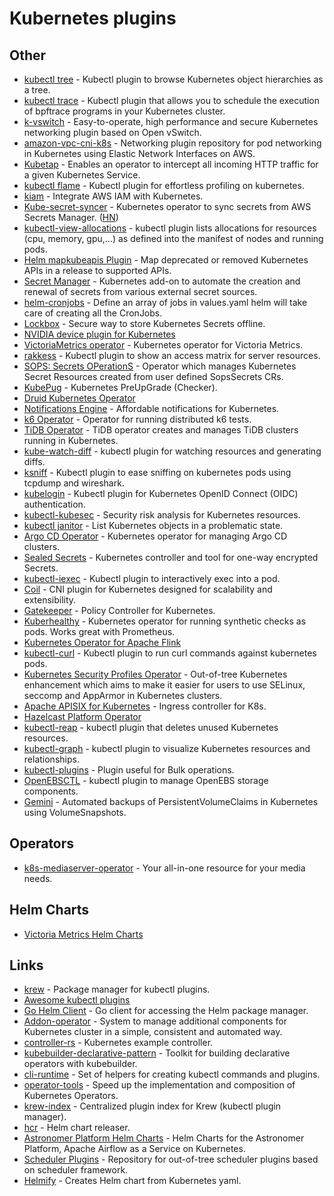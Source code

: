 # Kubernetes plugins

## Other

- [kubectl tree](https://github.com/ahmetb/kubectl-tree) - Kubectl plugin to browse Kubernetes object hierarchies as a tree.
- [kubectl trace](https://github.com/iovisor/kubectl-trace) - Kubectl plugin that allows you to schedule the execution of bpftrace programs in your Kubernetes cluster.
- [k-vswitch](https://github.com/k-vswitch/k-vswitch) - Easy-to-operate, high performance and secure Kubernetes networking plugin based on Open vSwitch.
- [amazon-vpc-cni-k8s](https://github.com/aws/amazon-vpc-cni-k8s) - Networking plugin repository for pod networking in Kubernetes using Elastic Network Interfaces on AWS.
- [Kubetap](https://github.com/soluble-ai/kubetap) - Enables an operator to intercept all incoming HTTP traffic for a given Kubernetes Service.
- [kubectl flame](https://github.com/VerizonMedia/kubectl-flame) - Kubectl plugin for effortless profiling on kubernetes.
- [kiam](https://github.com/uswitch/kiam) - Integrate AWS IAM with Kubernetes.
- [Kube-secret-syncer](https://github.com/contentful-labs/kube-secret-syncer) - Kubernetes operator to sync secrets from AWS Secrets Manager. ([HN](https://news.ycombinator.com/item?id=24855569))
- [kubectl-view-allocations](https://github.com/davidB/kubectl-view-allocations) - kubectl plugin lists allocations for resources (cpu, memory, gpu,...) as defined into the manifest of nodes and running pods.
- [Helm mapkubeapis Plugin](https://github.com/hickeyma/helm-mapkubeapis) - Map deprecated or removed Kubernetes APIs in a release to supported APIs.
- [Secret Manager](https://github.com/itscontained/secret-manager) - Kubernetes add-on to automate the creation and renewal of secrets from various external secret sources.
- [helm-cronjobs](https://github.com/bambash/helm-cronjobs) - Define an array of jobs in values.yaml helm will take care of creating all the CronJobs.
- [Lockbox](https://github.com/cloudflare/lockbox) - Secure way to store Kubernetes Secrets offline.
- [NVIDIA device plugin for Kubernetes](https://github.com/NVIDIA/k8s-device-plugin)
- [VictoriaMetrics operator](https://github.com/VictoriaMetrics/operator) - Kubernetes operator for Victoria Metrics.
- [rakkess](https://github.com/corneliusweig/rakkess) - Kubectl plugin to show an access matrix for server resources.
- [SOPS: Secrets OPerationS](https://github.com/isindir/sops-secrets-operator) - Operator which manages Kubernetes Secret Resources created from user defined SopsSecrets CRs.
- [KubePug](https://github.com/rikatz/kubepug) - Kubernetes PreUpGrade (Checker).
- [Druid Kubernetes Operator](https://github.com/druid-io/druid-operator)
- [Notifications Engine](https://github.com/argoproj/notifications-engine) - Affordable notifications for Kubernetes.
- [k6 Operator](https://github.com/grafana/k6-operator) - Operator for running distributed k6 tests.
- [TiDB Operator](https://github.com/pingcap/tidb-operator) - TiDB operator creates and manages TiDB clusters running in Kubernetes.
- [kube-watch-diff](https://github.com/leopoldxx/kube-watch-diff) - kubectl plugin for watching resources and generating diffs.
- [ksniff](https://github.com/eldadru/ksniff) - Kubectl plugin to ease sniffing on kubernetes pods using tcpdump and wireshark.
- [kubelogin](https://github.com/int128/kubelogin) - Kubectl plugin for Kubernetes OpenID Connect (OIDC) authentication.
- [kubectl-kubesec](https://github.com/controlplaneio/kubectl-kubesec) - Security risk analysis for Kubernetes resources.
- [kubectl janitor](https://github.com/dastergon/kubectl-janitor) - List Kubernetes objects in a problematic state.
- [Argo CD Operator](https://github.com/argoproj-labs/argocd-operator) - Kubernetes operator for managing Argo CD clusters.
- [Sealed Secrets](https://github.com/bitnami-labs/sealed-secrets) - Kubernetes controller and tool for one-way encrypted Secrets.
- [kubectl-iexec](https://github.com/gabeduke/kubectl-iexec) - Kubectl plugin to interactively exec into a pod.
- [Coil](https://github.com/cybozu-go/coil) - CNI plugin for Kubernetes designed for scalability and extensibility.
- [Gatekeeper](https://github.com/open-policy-agent/gatekeeper) - Policy Controller for Kubernetes.
- [Kuberhealthy](https://github.com/kuberhealthy/kuberhealthy) - Kubernetes operator for running synthetic checks as pods. Works great with Prometheus.
- [Kubernetes Operator for Apache Flink](https://github.com/spotify/flink-on-k8s-operator)
- [kubectl-curl](https://github.com/segmentio/kubectl-curl) - Kubectl plugin to run curl commands against kubernetes pods.
- [Kubernetes Security Profiles Operator](https://github.com/kubernetes-sigs/security-profiles-operator) - Out-of-tree Kubernetes enhancement which aims to make it easier for users to use SELinux, seccomp and AppArmor in Kubernetes clusters.
- [Apache APISIX for Kubernetes](https://github.com/apache/apisix-ingress-controller) - Ingress controller for K8s.
- [Hazelcast Platform Operator](https://github.com/hazelcast/hazelcast-platform-operator)
- [kubectl-reap](https://github.com/micnncim/kubectl-reap) - kubectl plugin that deletes unused Kubernetes resources.
- [kubectl-graph](https://github.com/steveteuber/kubectl-graph) - kubectl plugin to visualize Kubernetes resources and relationships.
- [kubectl-plugins](https://github.com/emreodabas/kubectl-plugins) - Plugin useful for Bulk operations.
- [OpenEBSCTL](https://github.com/openebs/openebsctl) - kubectl plugin to manage OpenEBS storage components.
- [Gemini](https://github.com/FairwindsOps/gemini) - Automated backups of PersistentVolumeClaims in Kubernetes using VolumeSnapshots.

## Operators

- [k8s-mediaserver-operator](https://github.com/kubealex/k8s-mediaserver-operator) - Your all-in-one resource for your media needs.

## Helm Charts

- [Victoria Metrics Helm Charts](https://github.com/VictoriaMetrics/helm-charts)

## Links

- [krew](https://github.com/kubernetes-sigs/krew/) - Package manager for kubectl plugins.
- [Awesome kubectl plugins](https://github.com/ishantanu/awesome-kubectl-plugins)
- [Go Helm Client](https://github.com/mittwald/go-helm-client) - Go client for accessing the Helm package manager.
- [Addon-operator](https://github.com/flant/addon-operator) - System to manage additional components for Kubernetes cluster in a simple, consistent and automated way.
- [controller-rs](https://github.com/kube-rs/controller-rs) - Kubernetes example controller.
- [kubebuilder-declarative-pattern](https://github.com/kubernetes-sigs/kubebuilder-declarative-pattern) - Toolkit for building declarative operators with kubebuilder.
- [cli-runtime](https://github.com/kubernetes/cli-runtime) - Set of helpers for creating kubectl commands and plugins.
- [operator-tools](https://github.com/banzaicloud/operator-tools) - Speed up the implementation and composition of Kubernetes Operators.
- [krew-index](https://github.com/kubernetes-sigs/krew-index) - Centralized plugin index for Krew (kubectl plugin manager).
- [hcr](https://github.com/pete911/hcr) - Helm chart releaser.
- [Astronomer Platform Helm Charts](https://github.com/astronomer/astronomer) - Helm Charts for the Astronomer Platform, Apache Airflow as a Service on Kubernetes.
- [Scheduler Plugins](https://github.com/kubernetes-sigs/scheduler-plugins) - Repository for out-of-tree scheduler plugins based on scheduler framework.
- [Helmify](https://github.com/arttor/helmify) - Creates Helm chart from Kubernetes yaml.
